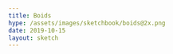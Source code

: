 ```yaml
---
title: Boids
hype: /assets/images/sketchbook/boids@2x.png
date: 2019-10-15
layout: sketch
---
```


<div class="fullscreen">
  <canvas id="view"></canvas>
</div>

<script type="text/javascript" src="/assets/js/lodash.min.js"></script>
<script type="text/javascript" src="/assets/js/ramda.min.js"></script>
<script type="text/javascript" src="/assets/js/dat.gui.min.js"></script>
<script type="text/javascript" src="/assets/js/gpu-browser.min.js"></script>

<script type="text/javascript">
/*
TODO:
- move walls off screen
- better styles
- better clear function
*/

const DEBUG = false;
const BOIDS = 300;
const TIMEOUT = 0;
const BORDER = 100;
const C = 2;
const M = 0.5;
const F = 0.98;

let view;
let ctx;
let width;
let height;
let play;
let distances;
let yMin;
let yMax;
let xMin;
let xMax;
let rAF;
let computeForces;
let gpu;
let world;

function applyForces(things) {
  let y = things[this.thread.x][0];
  let x = things[this.thread.x][1];

  let dy = things[this.thread.x][2]; // + Math.random() * 0.2 - 0.1;
  let dx = things[this.thread.x][3]; // + Math.random() * 0.2 - 0.1;
  dy *= this.constants.F;
  dx *= this.constants.F;

  let countAlign = 0;
  let alignY = 0;
  let alignX = 0;
  let countCenter = 1;
  let centerX = x;
  let centerY = y;
  let countAvoid = 1;
  let avoidX = x;
  let avoidY = y;

  for (let i = 0; i < this.constants.size; i++) {
    if (i !== this.thread.x) {
      const x2 = things[i][1];
      const y2 = things[i][0];
      const d = Math.pow(x2 - x, 2) + Math.pow(y2 - y, 2);

      if (d < 20000) {
        countAlign += 1;
        alignY += things[i][2];
        alignX += things[i][3];
      }

      if (d < 4000) {
        countCenter += 1;
        centerY += y2;
        centerX += x2;
      }

      if (d < 200) {
        countAvoid += 1;
        avoidY += y2;
        avoidX += x2;
      }
    }
  }

  if (countAlign > 0) {
    dy += (alignY / countAlign) * 0.01;
    dx += (alignX / countAlign) * 0.01;
  }

  if (countCenter > 0) {
    dy += (y - (centerY / countCenter)) * -0.002;
    dx += (x - (centerX / countCenter)) * -0.002;
  }

  if (countAvoid > 0) {
    dy += (y - (avoidY / countAvoid)) * 0.008;
    dx += (x - (avoidX / countAvoid)) * 0.008;
  }

  const hW = this.constants.width / 2;
  const hH = this.constants.height / 2;

  dy += (hH - y)/hH * 0.001;
  dx += (hW - x)/hW * 0.001;

  const velocity = Math.pow(dy, 2) + Math.pow(dx, 2);

  if (velocity > this.constants.C) {
    const t = Math.atan2(dy, dx);
    dy = Math.sin(t) * this.constants.C;
    dx = Math.cos(t) * this.constants.C;
  }

  if (velocity < this.constants.M) {
    const t = Math.atan2(dy, dx);
    dy = Math.sin(t) * this.constants.M;
    dx = Math.cos(t) * this.constants.M;
  }

  if (y + dy < -this.constants.BORDER || y + dy > this.constants.height + this.constants.BORDER) {
    dy *= -1;
  }

  if (x + dx < -this.constants.BORDER || x + dx > this.constants.width + this.constants.BORDER) {
    dx *= -1;
  }

  y = Math.min(
    this.constants.height + this.constants.BORDER,
    Math.max(-this.constants.BORDER, dy + y),
  );
  x = Math.min(
    this.constants.width + this.constants.BORDER,
    Math.max(-this.constants.BORDER, dx + x),
  );

  return [
    y,
    x,
    dy,
    dx,
  ];
}



// Get pixel
const px = (x) => x;
const py = (y) => y;

const update = () => {
  // console.log(distances.toArray());
  world.things = computeForces(world.things);
};

const renderBoid = ([y, x, dy, dx]) => {
  ctx.strokeStyle = 'rgba(0, 0, 0, 0.4)';
  ctx.lineWidth = 2;
  ctx.beginPath();
  ctx.moveTo(px(x), py(y));
  ctx.lineTo(px(x) + dx * 3, py(y) + dy * 3);
  ctx.stroke();
};

const renderThing = (thing) => {
  renderBoid(thing);
};

const render = () => {
  world.things.forEach(renderThing);
};

const clearThing = ([y, x, dy, dx]) => {
  ctx.clearRect(x-5, y-5, 10, 10);
}

const clear = () => {
  ctx.fillStyle = 'rgba(128, 128, 128, 0.2)';
  ctx.fillRect(0, 0, width, height);
  // world.things.forEach(clearThing);
};

const loop = () => {
  clear();
  update();
  render();

  if (TIMEOUT !== -1) {
    rAF = window.requestAnimationFrame(loop);
  }
};

const start = () => {
  console.log('start');
  play = true;
  loop();

  if (TIMEOUT > 0) {
    setTimeout(() => {
      stop();
    }, TIMEOUT);
  }
};

const stop = () => {
  window.cancelAnimationFrame(rAF);
  if (computeForces) {
	  computeForces.destroy();
  }
  console.log('stop');
}

const setup = () => {
  console.log('setup');
  view = document.getElementById('view');
  ctx = view.getContext('2d');

  gpu = new GPU({
    // mode: 'cpu',
    // mode: 'webgl2',
  });

  width = window.innerWidth;
  height = window.innerHeight;

  view.style.width = width + 'px';
  view.style.height = height + 'px';
  ctx.canvas.width  = width;
  ctx.canvas.height = height;

  world = {
    things: [],
  };

  world.things = world.things.concat(
    R.times(() => ([
      Math.random() * height, // y
      Math.random() * width, // x
      Math.random() * 3 - 1.5, // dy
      Math.random() * 3 - 1.5, // dx
      // 'boid', // type
    ]), BOIDS),
  );

  computeForces = gpu.createKernel(applyForces)
    .setOutput([
      world.things.length,
    ])
    .setConstants({
      size: world.things.length,
      C,
      M,
      F,
      BORDER,
      width,
      height,
    });
};

stop();
setup();
start();



</script>
